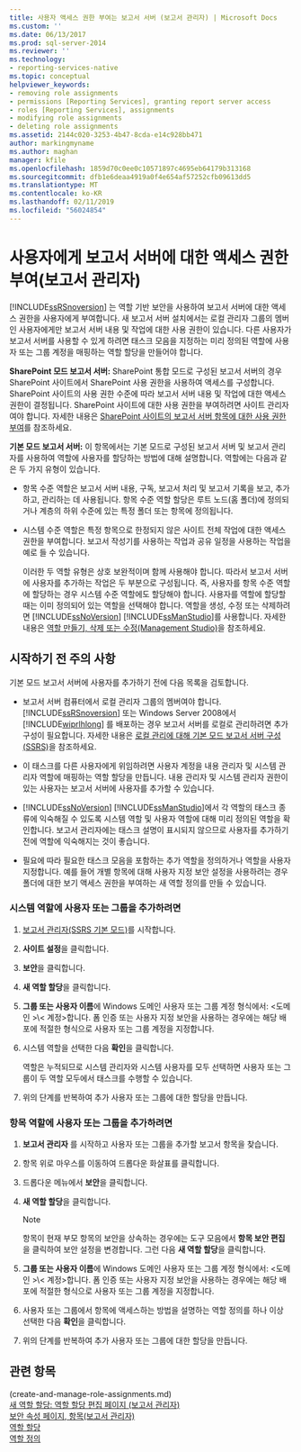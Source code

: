 ```yaml
---
title: 사용자 액세스 권한 부여는 보고서 서버 (보고서 관리자) | Microsoft Docs
ms.custom: ''
ms.date: 06/13/2017
ms.prod: sql-server-2014
ms.reviewer: ''
ms.technology:
- reporting-services-native
ms.topic: conceptual
helpviewer_keywords:
- removing role assignments
- permissions [Reporting Services], granting report server access
- roles [Reporting Services], assignments
- modifying role assignments
- deleting role assignments
ms.assetid: 2144c020-3253-4b47-8cda-e14c928bb471
author: markingmyname
ms.author: maghan
manager: kfile
ms.openlocfilehash: 1859d70c0ee0c10571897c4695eb64179b313168
ms.sourcegitcommit: dfb1e6deaa4919a0f4e654af57252cfb09613dd5
ms.translationtype: MT
ms.contentlocale: ko-KR
ms.lasthandoff: 02/11/2019
ms.locfileid: "56024854"
---
```

# <a name="grant-user-access-to-a-report-server-report-manager"></a>사용자에게 보고서 서버에 대한 액세스 권한 부여(보고서 관리자)
  [!INCLUDE[ssRSnoversion](../../includes/ssrsnoversion-md.md)] 는 역할 기반 보안을 사용하여 보고서 서버에 대한 액세스 권한을 사용자에게 부여합니다. 새 보고서 서버 설치에서는 로컬 관리자 그룹의 멤버인 사용자에게만 보고서 서버 내용 및 작업에 대한 사용 권한이 있습니다. 다른 사용자가 보고서 서버를 사용할 수 있게 하려면 태스크 모음을 지정하는 미리 정의된 역할에 사용자 또는 그룹 계정을 매핑하는 역할 할당을 만들어야 합니다.  
  
 **SharePoint 모드 보고서 서버:** SharePoint 통합 모드로 구성된 보고서 서버의 경우 SharePoint 사이트에서 SharePoint 사용 권한을 사용하여 액세스를 구성합니다. SharePoint 사이트의 사용 권한 수준에 따라 보고서 서버 내용 및 작업에 대한 액세스 권한이 결정됩니다. SharePoint 사이트에 대한 사용 권한을 부여하려면 사이트 관리자여야 합니다. 자세한 내용은 [SharePoint 사이트의 보고서 서버 항목에 대한 사용 권한 부여](granting-permissions-on-report-server-items-on-a-sharepoint-site.md)를 참조하세요.  
  
 **기본 모드 보고서 서버:** 이 항목에서는 기본 모드로 구성된 보고서 서버 및 보고서 관리자를 사용하여 역할에 사용자를 할당하는 방법에 대해 설명합니다. 역할에는 다음과 같은 두 가지 유형이 있습니다.  
  
-   항목 수준 역할은 보고서 서버 내용, 구독, 보고서 처리 및 보고서 기록을 보고, 추가하고, 관리하는 데 사용됩니다. 항목 수준 역할 할당은 루트 노드(홈 폴더)에 정의되거나 계층의 하위 수준에 있는 특정 폴더 또는 항목에 정의됩니다.  
  
-   시스템 수준 역할은 특정 항목으로 한정되지 않은 사이트 전체 작업에 대한 액세스 권한을 부여합니다. 보고서 작성기를 사용하는 작업과 공유 일정을 사용하는 작업을 예로 들 수 있습니다.  
  
     이러한 두 역할 유형은 상호 보완적이며 함께 사용해야 합니다. 따라서 보고서 서버에 사용자를 추가하는 작업은 두 부분으로 구성됩니다. 즉, 사용자를 항목 수준 역할에 할당하는 경우 시스템 수준 역할에도 할당해야 합니다. 사용자를 역할에 할당할 때는 이미 정의되어 있는 역할을 선택해야 합니다. 역할을 생성, 수정 또는 삭제하려면 [!INCLUDE[ssNoVersion](../../includes/ssnoversion-md.md)] [!INCLUDE[ssManStudio](../../includes/ssmanstudio-md.md)]를 사용합니다. 자세한 내용은 [역할 만들기, 삭제 또는 수정&#40;Management Studio&#41;](role-definitions-create-delete-or-modify.md)을 참조하세요.  
  
## <a name="before-you-start"></a>시작하기 전 주의 사항  
 기본 모드 보고서 서버에 사용자를 추가하기 전에 다음 목록을 검토합니다.  
  
-   보고서 서버 컴퓨터에서 로컬 관리자 그룹의 멤버여야 합니다. [!INCLUDE[ssRSnoversion](../../includes/ssrsnoversion-md.md)] 또는 Windows Server 2008에서 [!INCLUDE[wiprlhlong](../../includes/wiprlhlong-md.md)] 를 배포하는 경우 보고서 서버를 로컬로 관리하려면 추가 구성이 필요합니다. 자세한 내용은 [로컬 관리에 대해 기본 모드 보고서 서버 구성&#40;SSRS&#41;](../report-server/configure-a-native-mode-report-server-for-local-administration-ssrs.md)을 참조하세요.  
  
-   이 태스크를 다른 사용자에게 위임하려면 사용자 계정을 내용 관리자 및 시스템 관리자 역할에 매핑하는 역할 할당을 만듭니다. 내용 관리자 및 시스템 관리자 권한이 있는 사용자는 보고서 서버에 사용자를 추가할 수 있습니다.  
  
-    [!INCLUDE[ssNoVersion](../../includes/ssnoversion-md.md)] [!INCLUDE[ssManStudio](../../includes/ssmanstudio-md.md)]에서 각 역할의 태스크 종류에 익숙해질 수 있도록 시스템 역할 및 사용자 역할에 대해 미리 정의된 역할을 확인합니다. 보고서 관리자에는 태스크 설명이 표시되지 않으므로 사용자를 추가하기 전에 역할에 익숙해지는 것이 좋습니다.  
  
-   필요에 따라 필요한 태스크 모음을 포함하는 추가 역할을 정의하거나 역할을 사용자 지정합니다. 예를 들어 개별 항목에 대해 사용자 지정 보안 설정을 사용하려는 경우 폴더에 대한 보기 액세스 권한을 부여하는 새 역할 정의를 만들 수 있습니다.  
  
### <a name="to-add-a-user-or-group-to-a-system-role"></a>시스템 역할에 사용자 또는 그룹을 추가하려면  
  
1.  [보고서 관리자&#40;SSRS 기본 모드&#41;](../report-manager-ssrs-native-mode.md)를 시작합니다.  
  
2.  **사이트 설정**을 클릭합니다.  
  
3.  **보안**을 클릭합니다.  
  
4.  **새 역할 할당**을 클릭합니다.  
  
5.  **그룹 또는 사용자 이름**에 Windows 도메인 사용자 또는 그룹 계정 형식에서: \<도메인 >\\< 계정\>합니다. 폼 인증 또는 사용자 지정 보안을 사용하는 경우에는 해당 배포에 적절한 형식으로 사용자 또는 그룹 계정을 지정합니다.  
  
6.  시스템 역할을 선택한 다음 **확인**을 클릭합니다.  
  
     역할은 누적되므로 시스템 관리자와 시스템 사용자를 모두 선택하면 사용자 또는 그룹이 두 역할 모두에서 태스크를 수행할 수 있습니다.  
  
7.  위의 단계를 반복하여 추가 사용자 또는 그룹에 대한 할당을 만듭니다.  
  
### <a name="to-add-a-user-or-group-to-an-item-role"></a>항목 역할에 사용자 또는 그룹을 추가하려면  
  
1.  **보고서 관리자** 를 시작하고 사용자 또는 그룹을 추가할 보고서 항목을 찾습니다.  
  
2.  항목 위로 마우스를 이동하여 드롭다운 화살표를 클릭합니다.  
  
3.  드롭다운 메뉴에서 **보안**을 클릭합니다.  
  
4.  **새 역할 할당**을 클릭합니다.  
  
    > [!NOTE]  
    >  항목이 현재 부모 항목의 보안을 상속하는 경우에는 도구 모음에서 **항목 보안 편집** 을 클릭하여 보안 설정을 변경합니다. 그런 다음 **새 역할 할당**을 클릭합니다.  
  
5.  **그룹 또는 사용자 이름**에 Windows 도메인 사용자 또는 그룹 계정 형식에서: \<도메인 >\\< 계정\>합니다. 폼 인증 또는 사용자 지정 보안을 사용하는 경우에는 해당 배포에 적절한 형식으로 사용자 또는 그룹 계정을 지정합니다.  
  
6.  사용자 또는 그룹에서 항목에 액세스하는 방법을 설명하는 역할 정의를 하나 이상 선택한 다음 **확인**을 클릭합니다.  
  
7.  위의 단계를 반복하여 추가 사용자 또는 그룹에 대한 할당을 만듭니다.  
  
## <a name="see-also"></a>관련 항목  
 (create-and-manage-role-assignments.md)   
 [새 역할 할당: 역할 할당 편집 페이지 &#40;보고서 관리자&#41;](../new-role-assignment-edit-role-assignment-page-report-manager.md)   
 [보안 속성 페이지, 항목&#40;보고서 관리자&#41;](../security-properties-page-items-report-manager.md)   
 [역할 할당](role-assignments.md)   
 [역할 정의](role-definitions.md)  
  
  
